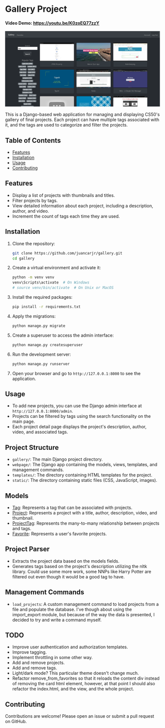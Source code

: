 # Gallery Project
#### Video Demo:  <https://youtu.be/K0zoEQ77zzY>

![Home page](image.png)

This is a Django-based web application for managing and displaying CS50's gallery of final projects. Each project can have multiple tags associated with it, and the tags are used to categorize and filter the projects.
## Table of Contents
- [Features](#features)
- [Installation](#installation)
- [Usage](#usage)
- [Contributing](#contributing)


## Features

- Display a list of projects with thumbnails and titles.
- Filter projects by tags.
- View detailed information about each project, including a description, author, and video.
- Increment the count of tags each time they are used.

## Installation

1. Clone the repository:
    ```bash
    git clone https://github.com/juancarjr/gallery.git
    cd gallery
    ```

2. Create a virtual environment and activate it:
    ```bash
    python -m venv venv
    venv\Scripts\activate  # On Windows
    # source venv/bin/activate  # On Unix or MacOS
    ```

3. Install the required packages:
    ```bash
    pip install -r requirements.txt
    ```

4. Apply the migrations:
    ```bash
    python manage.py migrate
    ```

5. Create a superuser to access the admin interface:
    ```bash
    python manage.py createsuperuser
    ```

6. Run the development server:
    ```bash
    python manage.py runserver
    ```

7. Open your browser and go to `http://127.0.0.1:8000` to see the application.

## Usage

- To add new projects, you can use the Django admin interface at `http://127.0.0.1:8000/admin`.
- Projects can be filtered by tags using the search functionality on the main page.
- Each project detail page displays the project's description, author, video, and associated tags.

## Project Structure

- `gallery/`: The main Django project directory.
- `webpage/`: The Django app containing the models, views, templates, and management commands.
- `templates/`: The directory containing HTML templates for the project.
- `static/`: The directory containing static files (CSS, JavaScript, images).

## Models

- [Tag](http://_vscodecontentref_/1): Represents a tag that can be associated with projects.
- [Project](http://_vscodecontentref_/2): Represents a project with a title, author, description, video, and thumbnail.
- [ProjectTag](http://_vscodecontentref_/3): Represents the many-to-many relationship between projects and tags.
- [Favorite](http://_vscodecontentref_/4): Represents a user's favorite projects.

## Project Parser
- Extracts the project data based on the models fields.
- Generates tags based on the project's description utilizing the nltk library. Could use some more work, some NNPs like Harry Potter are filtered out even though it would be a good tag to have.


## Management Commands

- `load_projects`: A custom management command to load projects from a file and populate the database.
I've though about using the import_export module, but because of the way the data
is presented, I decided to try and write a command myself.

## TODO
- Improve user authentication and authorization templates.
- Improve tagging.
- Implement throttling in some other way.
- Add and remove projects.
- Add and remove tags.
- Light/dark mode? This particular theme doesn't change much.
- Refactor remove_from_favorites so that it reloads the content div
instead of removing the card html element, however, at that point I should also refactor the index.html, and the view, and the whole  project.

## Contributing

Contributions are welcome! Please open an issue or submit a pull request on GitHub.
